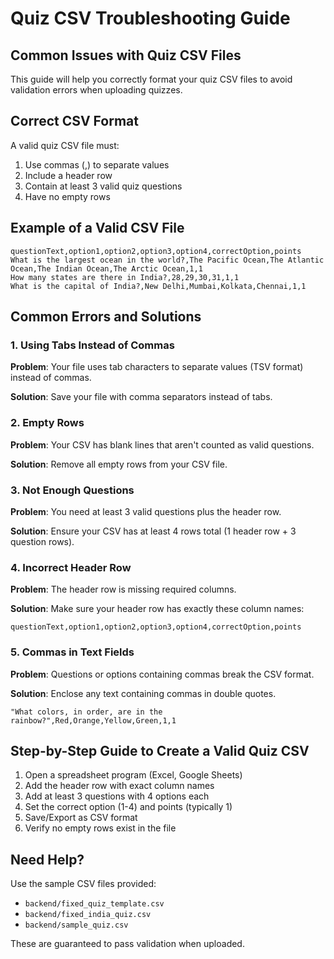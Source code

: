 # Quiz CSV Troubleshooting Guide

## Common Issues with Quiz CSV Files

This guide will help you correctly format your quiz CSV files to avoid validation errors when uploading quizzes.

## Correct CSV Format

A valid quiz CSV file must:
1. Use commas (,) to separate values
2. Include a header row
3. Contain at least 3 valid quiz questions
4. Have no empty rows

## Example of a Valid CSV File

```
questionText,option1,option2,option3,option4,correctOption,points
What is the largest ocean in the world?,The Pacific Ocean,The Atlantic Ocean,The Indian Ocean,The Arctic Ocean,1,1
How many states are there in India?,28,29,30,31,1,1
What is the capital of India?,New Delhi,Mumbai,Kolkata,Chennai,1,1
```

## Common Errors and Solutions

### 1. Using Tabs Instead of Commas

**Problem**: Your file uses tab characters to separate values (TSV format) instead of commas.

**Solution**: Save your file with comma separators instead of tabs.

### 2. Empty Rows

**Problem**: Your CSV has blank lines that aren't counted as valid questions.

**Solution**: Remove all empty rows from your CSV file.

### 3. Not Enough Questions

**Problem**: You need at least 3 valid questions plus the header row.

**Solution**: Ensure your CSV has at least 4 rows total (1 header row + 3 question rows).

### 4. Incorrect Header Row

**Problem**: The header row is missing required columns.

**Solution**: Make sure your header row has exactly these column names:
```
questionText,option1,option2,option3,option4,correctOption,points
```

### 5. Commas in Text Fields

**Problem**: Questions or options containing commas break the CSV format.

**Solution**: Enclose any text containing commas in double quotes.
```
"What colors, in order, are in the rainbow?",Red,Orange,Yellow,Green,1,1
```

## Step-by-Step Guide to Create a Valid Quiz CSV

1. Open a spreadsheet program (Excel, Google Sheets)
2. Add the header row with exact column names
3. Add at least 3 questions with 4 options each
4. Set the correct option (1-4) and points (typically 1)
5. Save/Export as CSV format
6. Verify no empty rows exist in the file

## Need Help?

Use the sample CSV files provided:
- `backend/fixed_quiz_template.csv`
- `backend/fixed_india_quiz.csv`
- `backend/sample_quiz.csv`

These are guaranteed to pass validation when uploaded.
